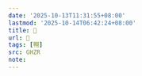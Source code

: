 ```yaml
---
date: '2025-10-13T11:31:55+08:00'
lastmod: '2025-10-14T06:42:24+08:00'
title: 󰫃
url: 󰫃
tags: [翈]
src: GHZR
note:
---
```

